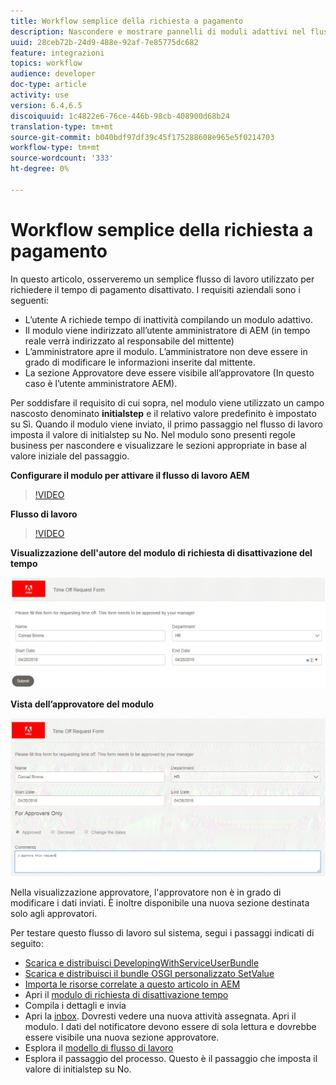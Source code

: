 ```yaml
---
title: Workflow semplice della richiesta a pagamento
description: Nascondere e mostrare pannelli di moduli adattivi nel flusso di lavoro AEM
uuid: 28ceb72b-24d9-488e-92af-7e85775dc682
feature: integrazioni
topics: workflow
audience: developer
doc-type: article
activity: use
version: 6.4,6.5
discoiquuid: 1c4822e6-76ce-446b-98cb-408900d68b24
translation-type: tm+mt
source-git-commit: b040bdf97df39c45f175288608e965e5f0214703
workflow-type: tm+mt
source-wordcount: '333'
ht-degree: 0%

---
```



# Workflow semplice della richiesta a pagamento

In questo articolo, osserveremo un semplice flusso di lavoro utilizzato per richiedere il tempo di pagamento disattivato. I requisiti aziendali sono i seguenti:

* L’utente A richiede tempo di inattività compilando un modulo adattivo.
* Il modulo viene indirizzato all’utente amministratore di AEM (in tempo reale verrà indirizzato al responsabile del mittente)
* L’amministratore apre il modulo. L’amministratore non deve essere in grado di modificare le informazioni inserite dal mittente.
* La sezione Approvatore deve essere visibile all’approvatore (In questo caso è l’utente amministratore AEM).

Per soddisfare il requisito di cui sopra, nel modulo viene utilizzato un campo nascosto denominato **initialstep** e il relativo valore predefinito è impostato su Sì. Quando il modulo viene inviato, il primo passaggio nel flusso di lavoro imposta il valore di initialstep su No. Nel modulo sono presenti regole business per nascondere e visualizzare le sezioni appropriate in base al valore iniziale del passaggio.

**Configurare il modulo per attivare il flusso di lavoro AEM**

>[!VIDEO](https://video.tv.adobe.com/v/28406?quality=9&learn=on)

**Flusso di lavoro**

>[!VIDEO](https://video.tv.adobe.com/v/28407?quality=9&learn=on)

**Visualizzazione dell&#39;autore del modulo di richiesta di disattivazione del tempo**

![initialstep](assets/initialstep.gif)

**Vista dell’approvatore del modulo**

![approvazione](assets/approversview.gif)

Nella visualizzazione approvatore, l&#39;approvatore non è in grado di modificare i dati inviati. È inoltre disponibile una nuova sezione destinata solo agli approvatori.

Per testare questo flusso di lavoro sul sistema, segui i passaggi indicati di seguito:
* [Scarica e distribuisci DevelopingWithServiceUserBundle](/help/forms/assets/common-osgi-bundles/DevelopingWithServiceUser.jar)
* [Scarica e distribuisci il bundle OSGI personalizzato SetValue](/help/forms/assets/common-osgi-bundles/SetValueApp.core-1.0-SNAPSHOT.jar)
* [Importa le risorse correlate a questo articolo in AEM](assets/helpxworkflow.zip)
* Apri il [modulo di richiesta di disattivazione tempo](http://localhost:4502/content/dam/formsanddocuments/helpx/timeoffrequestform/jcr:content?wcmmode=disabled)
* Compila i dettagli e invia
* Apri la [inbox](http://localhost:4502/mnt/overlay/cq/inbox/content/inbox.html). Dovresti vedere una nuova attività assegnata. Apri il modulo. I dati del notificatore devono essere di sola lettura e dovrebbe essere visibile una nuova sezione approvatore.
* Esplora il [modello di flusso di lavoro](http://localhost:4502/editor.html/conf/global/settings/workflow/models/helpxworkflow.html)
* Esplora il passaggio del processo. Questo è il passaggio che imposta il valore di initialstep su No.
